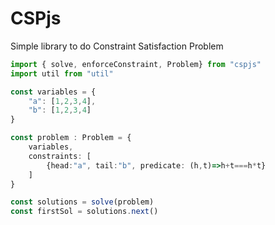 # CSPjs

Simple library to do Constraint Satisfaction Problem

```typescript
import { solve, enforceConstraint, Problem} from "cspjs"
import util from "util"

const variables = {
    "a": [1,2,3,4],
    "b": [1,2,3,4]
}

const problem : Problem = {
    variables,
    constraints: [
        {head:"a", tail:"b", predicate: (h,t)=>h+t===h*t}
    ]
}

const solutions = solve(problem)
const firstSol = solutions.next()
```

